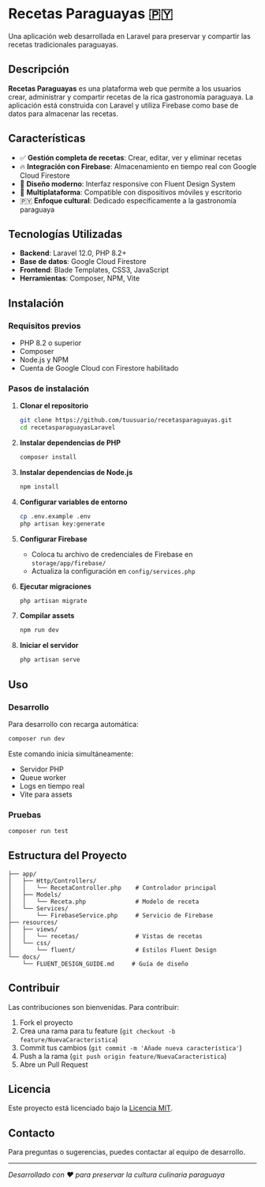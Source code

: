 # Recetas Paraguayas 🇵🇾

Una aplicación web desarrollada en Laravel para preservar y compartir las recetas tradicionales paraguayas.

## Descripción

**Recetas Paraguayas** es una plataforma web que permite a los usuarios crear, administrar y compartir recetas de la rica gastronomía paraguaya. La aplicación está construida con Laravel y utiliza Firebase como base de datos para almacenar las recetas.

## Características

- ✅ **Gestión completa de recetas**: Crear, editar, ver y eliminar recetas
- 🔥 **Integración con Firebase**: Almacenamiento en tiempo real con Google Cloud Firestore
- 🎨 **Diseño moderno**: Interfaz responsive con Fluent Design System
- 📱 **Multiplataforma**: Compatible con dispositivos móviles y escritorio
- 🇵🇾 **Enfoque cultural**: Dedicado específicamente a la gastronomía paraguaya

## Tecnologías Utilizadas

- **Backend**: Laravel 12.0, PHP 8.2+
- **Base de datos**: Google Cloud Firestore
- **Frontend**: Blade Templates, CSS3, JavaScript
- **Herramientas**: Composer, NPM, Vite

## Instalación

### Requisitos previos

- PHP 8.2 o superior
- Composer
- Node.js y NPM
- Cuenta de Google Cloud con Firestore habilitado

### Pasos de instalación

1. **Clonar el repositorio**
   ```bash
   git clone https://github.com/tuusuario/recetasparaguayas.git
   cd recetasparaguayasLaravel
   ```

2. **Instalar dependencias de PHP**
   ```bash
   composer install
   ```

3. **Instalar dependencias de Node.js**
   ```bash
   npm install
   ```

4. **Configurar variables de entorno**
   ```bash
   cp .env.example .env
   php artisan key:generate
   ```

5. **Configurar Firebase**
   - Coloca tu archivo de credenciales de Firebase en `storage/app/firebase/`
   - Actualiza la configuración en `config/services.php`

6. **Ejecutar migraciones**
   ```bash
   php artisan migrate
   ```

7. **Compilar assets**
   ```bash
   npm run dev
   ```

8. **Iniciar el servidor**
   ```bash
   php artisan serve
   ```

## Uso

### Desarrollo

Para desarrollo con recarga automática:
```bash
composer run dev
```

Este comando inicia simultáneamente:
- Servidor PHP
- Queue worker
- Logs en tiempo real
- Vite para assets

### Pruebas

```bash
composer run test
```

## Estructura del Proyecto

```
├── app/
│   ├── Http/Controllers/
│   │   └── RecetaController.php    # Controlador principal
│   ├── Models/
│   │   └── Receta.php              # Modelo de receta
│   └── Services/
│       └── FirebaseService.php     # Servicio de Firebase
├── resources/
│   ├── views/
│   │   └── recetas/                # Vistas de recetas
│   └── css/
│       └── fluent/                 # Estilos Fluent Design
└── docs/
    └── FLUENT_DESIGN_GUIDE.md     # Guía de diseño
```

## Contribuir

Las contribuciones son bienvenidas. Para contribuir:

1. Fork el proyecto
2. Crea una rama para tu feature (`git checkout -b feature/NuevaCaracteristica`)
3. Commit tus cambios (`git commit -m 'Añade nueva característica'`)
4. Push a la rama (`git push origin feature/NuevaCaracteristica`)
5. Abre un Pull Request

## Licencia

Este proyecto está licenciado bajo la [Licencia MIT](https://opensource.org/licenses/MIT).

## Contacto

Para preguntas o sugerencias, puedes contactar al equipo de desarrollo.

---

*Desarrollado con ❤️ para preservar la cultura culinaria paraguaya*
